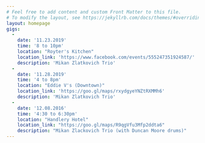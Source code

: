 ```yaml
---
# Feel free to add content and custom Front Matter to this file.
# To modify the layout, see https://jekyllrb.com/docs/themes/#overriding-theme-defaults
layout: homepage
gigs:
  -
    date: '11.23.2019'
    time: '8 to 10pm'
    location: "Royter's Kitchen"
    location_link: 'https://www.facebook.com/events/555247351924587/'
    description: 'Mikan Zlatkovich Trio'
  -
    date: '11.28.2019'
    time: '4 to 8pm'
    location: "Eddie V's (Downtown)"
    location_link: 'https://goo.gl/maps/rxydgyeYNZtRXMMh6'
    description: 'Mikan Zlatkovich Trio'
  -
    date: '12.08.2016'
    time: '4:30 to 6:30pm'
    location: "Handlery Hotel"
    location_link: "https://goo.gl/maps/R9qgVfu3Mfp2ddta6"
    description: "Mikan Zlackovich Trio (with Duncan Moore drums)"
---
```

